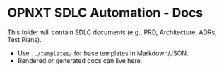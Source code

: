 # OPNXT SDLC Automation - Docs

This folder will contain SDLC documents (e.g., PRD, Architecture, ADRs, Test Plans).

- Use `../templates/` for base templates in Markdown/JSON.
- Rendered or generated docs can live here.
